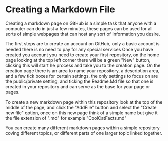 # Creating a Markdown File

Creating a markdown page on GitHub is a simple task that anyone with a computer can do in just a few minutes, these pages can be used for all sorts of simple webpages that can host any sort of information you desire. 

The first steps are to create an account on GitHub, only a basic account is needed there is no need to pay for any special services
Once you have created you account you need to create your first repository, on the home page looking at the top left corner there will be a green "New" button, clicking this will start he process and take you to the creation page. On the creation page there is an area to name your repository, a description area, and a few tick boxes for certain settings, the only settings to focus on are the public/private setting, and ticking the Readme.Md file so that one is created in your repository and can serve as the base for your page or pages. 

To create a new markdown page within this repository look at the top of the middle of the page, and click the "AddFile" button and select the "Create new file" option, once on this new page think of a simple name but give it the file extension of ".md" for example "CoolCatFacts.md" 

 You can create many different markdown pages within a simple repository coving different topics, or different parts of one larger topic linked together.

